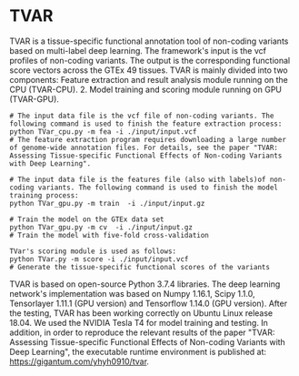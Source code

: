# TVAR
TVAR is a tissue-specific functional annotation tool of non-coding variants based on multi-label deep learning. The framework's input is the vcf profiles of non-coding variants. The output is the corresponding functional score vectors across the GTEx 49 tissues. TVAR is mainly divided into two components: Feature extraction and result analysis module running on the CPU (TVAR-CPU). 2. Model training and scoring module running on GPU (TVAR-GPU).
```{r}
# The input data file is the vcf file of non-coding variants. The following command is used to finish the feature extraction process: 
python TVar_cpu.py -m fea -i ./input/input.vcf
# The feature extraction program requires downloading a large number of genome-wide annotation files. For details, see the paper "TVAR: Assessing Tissue-specific Functional Effects of Non-coding Variants with Deep Learning".
```
```{r}
# The input data file is the features file (also with labels)of non-coding variants. The following command is used to finish the model training process:
python TVar_gpu.py -m train  -i ./input/input.gz
```
```{r}
# Train the model on the GTEx data set
python TVar_gpu.py -m cv  -i ./input/input.gz
# Train the model with five-fold cross-validation
```
```{r}
TVar's scoring module is used as follows: 
python TVar.py -m score -i ./input/input.vcf
# Generate the tissue-specific functional scores of the variants
```  
TVAR is based on open-source Python 3.7.4 libraries. The deep learning network's implementation was based on Numpy 1.16.1, Scipy 1.1.0, Tensorlayer 1.11.1 (GPU version) and Tensorflow 1.14.0 (GPU version). After the testing, TVAR has been working correctly on Ubuntu Linux release 18.04. We used the NVIDIA Tesla T4 for model training and testing.
In addition, in order to reproduce the relevant results of the paper "TVAR: Assessing Tissue-specific Functional Effects of Non-coding Variants with Deep Learning", the executable runtime environment is published at: https://gigantum.com/yhyh0910/tvar.
